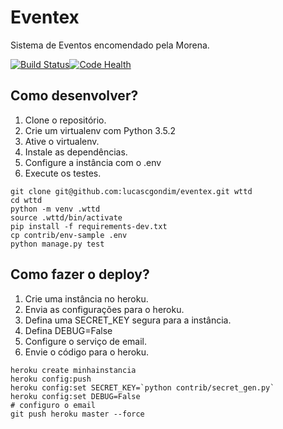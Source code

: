 # Eventex

Sistema de Eventos encomendado pela Morena.

[![Build Status](https://travis-ci.org/lucasgondim/eventex-lucasgondim.svg?branch=master)](https://travis-ci.org/lucasgondim/eventex-lucasgondim)[![Code Health](https://landscape.io/github/lucasgondim/eventex-lucasgondim/master/landscape.svg?style=flat)](https://landscape.io/github/lucasgondim/eventex-lucasgondim/master)

## Como desenvolver?

1. Clone o repositório.
2. Crie um virtualenv com Python 3.5.2
3. Ative o virtualenv.
4. Instale as dependências.
5. Configure a instância com o .env
6. Execute os testes.

```console
git clone git@github.com:lucascgondim/eventex.git wttd
cd wttd
python -m venv .wttd
source .wttd/bin/activate
pip install -f requirements-dev.txt
cp contrib/env-sample .env
python manage.py test
```

## Como fazer o deploy?

1. Crie uma instância no heroku.
2. Envia as configurações para o heroku.
3. Defina uma SECRET_KEY segura para a instância.
4. Defina DEBUG=False
5. Configure o serviço de email.
6. Envie o código para o heroku.

```console
heroku create minhainstancia
heroku config:push
heroku config:set SECRET_KEY=`python contrib/secret_gen.py`
heroku config:set DEBUG=False
# configuro o email
git push heroku master --force
```